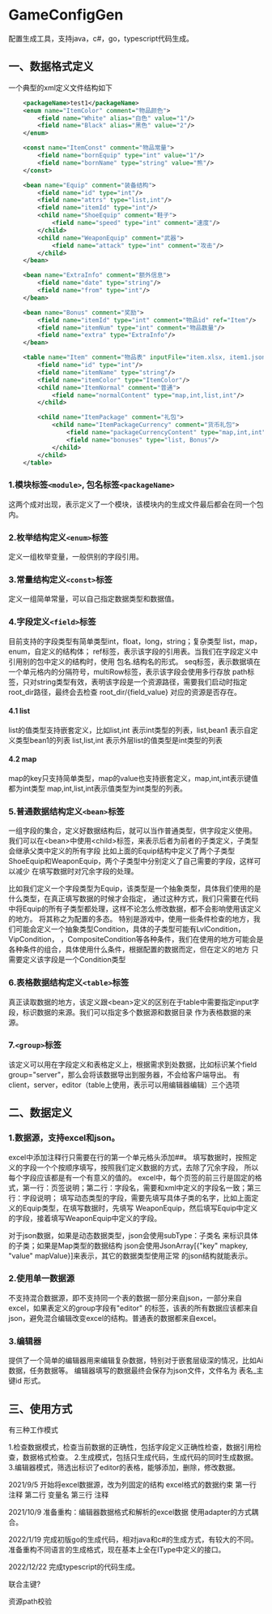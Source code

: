 # GameConfigGen
配置生成工具，支持java，c#，go，typescript代码生成。

## 一、数据格式定义

一个典型的xml定义文件结构如下

``` xml
    <packageName>test1</packageName>
    <enum name="ItemColor" comment="物品颜色">
        <field name="White" alias="白色" value="1"/>
        <field name="Black" alias="黑色" value="2"/>
    </enum>

    <const name="ItemConst" comment="物品常量">
        <field name="bornEquip" type="int" value="1"/>
        <field name="bornName" type="string" value="熊"/>
    </const>

    <bean name="Equip" comment="装备结构">
        <field name="id" type="int"/>
        <field name="attrs" type="list,int"/>
        <field name="itemId" type="int"/>
        <child name="ShoeEquip" comment="鞋子">
            <field name="speed" type="int" comment="速度"/>
        </child>
        <child name="WeaponEquip" comment="武器">
            <field name="attack" type="int" comment="攻击"/>
        </child>
    </bean>

    <bean name="ExtraInfo" comment="额外信息">
        <field name="date" type="string"/>
        <field name="from" type="int"/>
    </bean>

    <bean name="Bonus" comment="奖励">
        <field name="itemId" type="int" comment="物品id" ref="Item"/>
        <field name="itemNum" type="int" comment="物品数量"/>
        <field name="extra" type="ExtraInfo"/>
    </bean>

    <table name="Item" comment="物品表" inputFile="item.xlsx, item1.json, items">
        <field name="id" type="int"/>
        <field name="itemName" type="string"/>
        <field name="itemColor" type="ItemColor"/>
        <child name="ItemNormal" comment="普通">
            <field name="normalContent" type="map,int,list,int"/>
        </child>

        <child name="ItemPackage" comment="礼包">
            <child name="ItemPackageCurrency" comment="货币礼包">
                <field name="packageCurrencyContent" type="map,int,int"/>
                <field name="bonuses" type="list, Bonus"/>
            </child>
        </child>
    </table>
```


### 1.模块标签`<module>`, 包名标签`<packageName>` 
这两个成对出现，表示定义了一个模块，该模块内的生成文件最后都会在同一个包内。

### 2.枚举结构定义`<enum>`标签
定义一组枚举变量，一般供别的字段引用。

### 3.常量结构定义`<const>`标签
定义一组简单常量，可以自己指定数据类型和数据值。

### 4.字段定义`<field>`标签
目前支持的字段类型有简单类型int，float，long，string；复杂类型 list，map，enum，自定义的结构体；
ref标签，表示该字段的引用表。当我们在字段定义中引用别的包中定义的结构时，使用 包名.结构名的形式。 seq标签，表示数据填在一个单元格内的分隔符号，multiRow标签，表示该字段会使用多行存放
path标签，只对string类型有效，表明该字段是一个资源路径，需要我们启动时指定root_dir路径，最终会去检查 root_dir/{field_value} 对应的资源是否存在。

#### 4.1 list
list的值类型支持嵌套定义，比如list,int 表示int类型的列表，list,bean1 表示自定义类型bean1的列表
list,list,int 表示外层list的值类型是int类型的列表

#### 4.2 map
map的key只支持简单类型，map的value也支持嵌套定义，map,int,int表示键值都为int类型
map,int,list,int表示值类型为int类型的列表。

### 5.普通数据结构定义`<bean>`标签
一组字段的集合，定义好数据结构后，就可以当作普通类型，供字段定义使用。
我们可以在&lt;bean&gt;中使用&lt;child&gt;标签，来表示后者为前者的子类定义，子类型会继承父类中定义的所有字段
比如上面的Equip结构中定义了两个子类型ShoeEquip和WeaponEquip，两个子类型中分别定义了自己需要的字段，这样可以减少
在填写数据时对冗余字段的处理。

比如我们定义一个字段类型为Equip，该类型是一个抽象类型，具体我们使用的是什么类型，在真正填写数据的时候才会指定，
通过这种方式，我们只需要在代码中将Equip的所有子类型都处理，这样不论怎么修改数据，都不会影响使用该定义的地方。
将其称之为配置的多态。
特别是游戏中，使用一些条件检查的地方，我们可能会定义一个抽象类型Condition，具体的子类型可能有LvlCondition，VipCondition，
，CompositeCondition等各种条件，我们在使用的地方可能会是各种条件的组合，具体使用什么条件，根据配置的数据而定，但在定义的地方
只需要定义该字段是一个Condition类型

### 6.表格数据结构定义`<table>`标签
真正读取数据的地方，该定义跟&lt;bean&gt;定义的区别在于table中需要指定input字段，标识数据的来源。我们可以指定多个数据源和数据目录
作为表格数据的来源。


### 7.`<group>`标签
该定义可以用在字段定义和表格定义上，根据需求到处数据，比如标识某个field  group="server"，那么会将该数据导出到服务器，不会给客户端导出。
有client，server，editor（table上使用，表示可以用编辑器编辑）三个选项

## 二、数据定义

### 1.数据源，支持excel和json。
excel中添加注释行只需要在行的第一个单元格头添加##。
填写数据时，按照定义的字段一个个按顺序填写，按照我们定义数据的方式，去除了冗余字段，
所以每个字段应该都是有一个有意义的值的。
excel中，每个页签的前三行是固定的格式，第一行：页签说明；第二行：字段名，需要和xml中定义的字段名一致；第三行：字段说明；
填写动态类型的字段，需要先填写具体子类的名字，比如上面定义的Equip类型，在填写数据时，先填写
WeaponEquip，然后填写Equip中定义的字段，接着填写WeaponEquip中定义的字段。

对于json数据，如果是动态数据类型，json会使用subType：子类名 来标识具体的子类；如果是Map类型的数据结构
json会使用JsonArray[{"key" mapkey, "value" mapValue}]来表示，其它的数据类型使用正常
的json结构就能表示。

### 2.使用单一数据源
不支持混合数据源，即不支持同一个表的数据一部分来自json，一部分来自excel，如果表定义的group字段有"editor"
的标签，该表的所有数据应该都来自json，避免混合编辑改变excel的结构。普通表的数据都来自excel。

### 3.编辑器
提供了一个简单的编辑器用来编辑复杂数据，特别对于嵌套层级深的情况，比如Ai数据，任务数据等。
编辑器填写的数据最终会保存为json文件，文件名为 表名_主键id 形式。

## 三、使用方式
有三种工作模式

1.检查数据模式，检查当前数据的正确性，包括字段定义正确性检查，数据引用检查，数据格式检查。 2.生成模式，包括只生成代码，生成代码的同时生成数据。 3.编辑器模式，筛选出标识了editor的表格，能够添加，删除，修改数据。



2021/9/5 开始将excel数据源，改为列固定的结构 excel格式的数据约束 第一行 注释 第二行 变量名 第三行 注释

2021/10/9 准备重构：编辑器数据格式和解析的excel数据 使用adapter的方式耦合。

2022/1/19 完成初版go的生成代码，相对java和c#的生成方式，有较大的不同。
准备重构不同语言的生成格式，现在基本上全在IType中定义的接口。

2022/12/22 完成typescript的代码生成。

联合主键?

资源path校验
